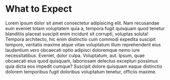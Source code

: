 <h1>What to Expect</h1>
<p>Lorem ipsum dolor sit amet consectetur adipisicing elit. Nam recusandae eum eveniet totam voluptatem quia a, tempora fugit quisquam quod tenetur blanditiis placeat suscipit enim incidunt sit corrupti, voluptas soluta!
Tempora architecto, hic enim distinctio cum commodi expedita suscipit tempore, veritatis maxime atque vitae voluptatum illum reprehenderit eius laudantium vero obcaecati optio adipisci doloremque nemo iure necessitatibus. Eveniet, dolor culpa.
Voluptatum, aut. Ipsum, quae obcaecati eius quod quisquam, laboriosam delectus excepturi possimus quia dicta eos impedit cumque? Suscipit dolore quisquam eaque distinctio dolorem temporibus fugit doloribus voluptatum tenetur, officiis maxime.</p>